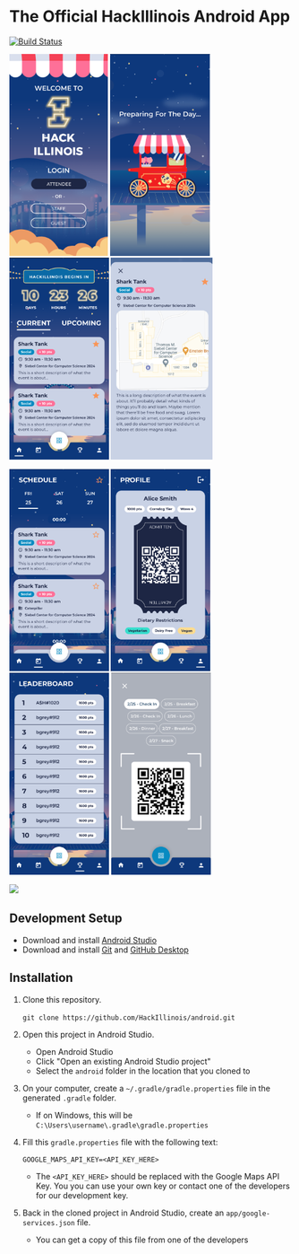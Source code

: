 # The Official HackIllinois Android App
[![Build Status](https://github.com/hackillinois/android/workflows/CI/badge.svg)](https://github.com/HackIllinois/android/actions)

<img src="screenshots/welcome_screen_2023.png" height="360"/> <img src="screenshots/loading_screen_2023.png" height="360"/> <img src="screenshots/home_screen_2023.png" height="360"/> <img src="screenshots/card_screen_2023.png" height="360"/> 

<img src="screenshots/schedule_screen_2023.png" height="360"/> <img src="screenshots/profile_screen_2023.png" height="360"/> <img src="screenshots/leaderboard_screen_2023.png" height="360"/> <img src="screenshots/scanner_screen_2023.png" height="360"/>

[<img src="https://freelogopng.com/images/all_img/1664287128google-play-store-logo-png.png" height="45">](https://play.google.com/store/apps/details?id=org.hackillinois.android.release)

## Development Setup
* Download and install [Android Studio](https://developer.android.com/studio)
* Download and install [Git](https://git-scm.com/downloads) and [GitHub Desktop](https://desktop.github.com/)

## Installation
1. Clone this repository.

   `git clone https://github.com/HackIllinois/android.git`

2. Open this project in Android Studio.
     - Open Android Studio
     - Click "Open an existing Android Studio project"
     - Select the `android` folder in the location that you cloned to

3. On your computer, create a `~/.gradle/gradle.properties` file in the generated `.gradle` folder.
     - If on Windows, this will be `C:\Users\username\.gradle\gradle.properties`

4. Fill this `gradle.properties` file with the following text:
    ```
    GOOGLE_MAPS_API_KEY=<API_KEY_HERE>
    ```
     - The `<API_KEY_HERE>` should be replaced with the Google Maps API Key. You you can use your own key or contact one of the developers for our development key.

5. Back in the cloned project in Android Studio, create an `app/google-services.json` file.
     - You can get a copy of this file from one of the developers
